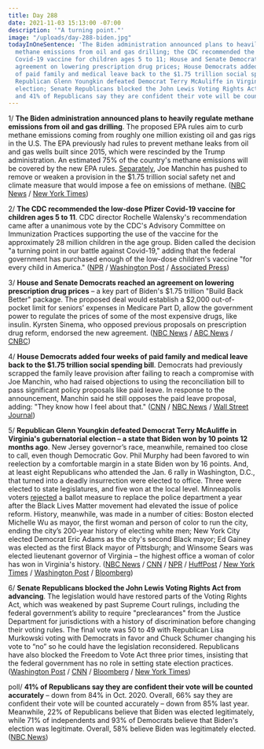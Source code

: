 ```yaml
---
title: Day 288
date: 2021-11-03 15:13:00 -07:00
description: '"A turning point."'
image: "/uploads/day-288-biden.jpg"
todayInOneSentence: 'The Biden administration announced plans to heavily regulate
  methane emissions from oil and gas drilling; the CDC recommended the low-dose Pfizer
  Covid-19 vaccine for children ages 5 to 11; House and Senate Democrats reached an
  agreement on lowering prescription drug prices; House Democrats added four weeks
  of paid family and medical leave back to the $1.75 trillion social spending bill;
  Republican Glenn Youngkin defeated Democrat Terry McAuliffe in Virginia''s gubernatorial
  election; Senate Republicans blocked the John Lewis Voting Rights Act from advancing;
  and 41% of Republicans say they are confident their vote will be counted accurately. '
---
```


1/ **The Biden administration announced plans to heavily regulate methane emissions from oil and gas drilling**. The proposed EPA rules aim to curb methane emissions coming from roughly one million existing oil and gas rigs in the U.S. The EPA previously had rules to prevent methane leaks from oil and gas wells built since 2015, which were rescinded by the Trump administration. An estimated 75% of the country's methane emissions will be covered by the new EPA rules. [Separately](https://www.nytimes.com/2021/11/02/us/politics/methane-emissions-fee.html), Joe Manchin has pushed to remove or weaken a provision in the $1.75 trillion social safety net and climate measure that would impose a fee on emissions of methane. ([NBC News](https://www.nbcnews.com/science/environment/white-house-announces-new-methane-regulations-kicking-global-pledge-rcna4280) / [New York Times](https://www.nytimes.com/2021/11/02/climate/biden-methane-climate.html))

2/ **The CDC recommended the low-dose Pfizer Covid-19 vaccine for children ages 5 to 11**. CDC director Rochelle Walensky's recommendation came after a unanimous vote by the CDC's Advisory Committee on Immunization Practices supporting the use of the vaccine for the approximately 28 million children in the age group. Biden called the decision "a turning point in our battle against Covid-19," adding that the federal government has purchased enough of the low-dose children's vaccine "for every child in America." ([NPR](https://www.npr.org/sections/health-shots/2021/11/02/1051301705/cdc-advisors-recommend-pfizers-covid-vaccine-for-children-ages-5-through-11) / [Washington Post](https://www.washingtonpost.com/health/2021/11/02/cdc-advisers-recommend-pfizer-biontech-childrens-vacccine/) / [Associated Press](https://apnews.com/article/covid-vaccines-children-shots-begin-2990bc9828427b17f303fca54ae60bf0))

3/ **House and Senate Democrats reached an agreement on lowering prescription drug prices** – a key part of Biden's $1.75 trillion "Build Back Better" package. The proposed deal would establish a $2,000 out-of-pocket limit for seniors’ expenses in Medicare Part D, allow the government power to regulate the prices of some of the most expensive drugs, like insulin. Kyrsten Sinema, who opposed previous proposals on prescription drug reform, endorsed the new agreement. ([NBC News](https://www.nbcnews.com/politics/congress/pelosi-says-build-back-better-disputes-may-be-resolved-end-n1282989) / [ABC News](https://abcnews.go.com/Politics/schumer-deal-reached-lowering-prescription-drug-costs-part/story?id=80929159) / [CNBC](https://www.cnbc.com/2021/11/02/democrats-reach-a-major-deal-on-drug-prices-spending-bill-nearly-done.html))

4/ **House Democrats added four weeks of paid family and medical leave back to the $1.75 trillion social spending bill**. Democrats had previously scrapped the family leave provision after failing to reach a compromise with Joe Manchin, who had raised objections to using the reconciliation bill to pass significant policy proposals like paid leave. In response to the announcement, Manchin said he still opposes the paid leave proposal, adding: "They know how I feel about that." ([CNN](https://www.cnn.com/2021/11/03/politics/paid-leave-pelosi-add/index.html) / [NBC News](https://www.nbcnews.com/politics/congress/house-democrats-add-paid-family-leave-back-proposed-1-75t-n1283105) / [Wall Street Journal](https://www.wsj.com/articles/pelosi-says-house-democrats-will-add-paid-leave-back-to-bill-11635951745))

5/ **Republican Glenn Youngkin defeated Democrat Terry McAuliffe in Virginia's gubernatorial election – a state that Biden won by 10 points 12 months ago**. New Jersey governor’s race, meanwhile, remained too close to call, even though Democratic Gov. Phil Murphy had been favored to win reelection by a comfortable margin in a state Biden won by 16 points. And, at least eight Republicans who attended the Jan. 6 rally in Washington, D.C., that turned into a deadly insurrection were elected to office. Three were elected to state legislatures, and five won at the local level. Minneapolis voters [rejected](https://www.npr.org/2021/11/02/1051617581/minneapolis-police-vote) a ballot measure to replace the police department a year after the Black Lives Matter movement had elevated the issue of police reform. History, meanwhile, was made in a number of cities: Boston elected Michelle Wu as mayor, the first woman and person of color to run the city, ending the city’s 200-year history of electing white men; New York City elected Democrat Eric Adams as the city's second Black mayor; Ed Gainey was elected as the first Black mayor of Pittsburgh; and Winsome Sears was elected lieutenant governor of Virginia – the highest office a woman of color has won in Virginia's history. ([NBC News](https://www.nbcnews.com/politics/elections/polls-close-soon-virginia-s-closely-watched-gubernatorial-election-n1283066) / [CNN](https://www.cnn.com/2021/11/02/politics/new-jersey-governor-election/index.html) / [NPR](https://www.npr.org/2021/11/03/1051811110/election-night-2021-results-michelle-wu-eric-adams-ed-gainey-mayor) / [HuffPost](https://www.huffpost.com/entry/january-6-capitol-riot-republicans-elected-to-office_n_6181bc04e4b0ad6f587b79a8) / [New York Times](https://www.nytimes.com/live/2021/11/03/us/election-updates) / [Washington Post](https://www.washingtonpost.com/politics/virginia-democrats/2021/11/02/c204c8ca-3843-11ec-9bc4-86107e7b0ab1_story.html) / [Bloomberg](https://www.bloomberg.com/news/articles/2021-11-03/gop-s-youngkin-sends-democrats-a-2022-wake-up-call-from-virginia?sref=MIBMEEoj))

6/ **Senate Republicans blocked the John Lewis Voting Rights Act from advancing**. The legislation would have restored parts of the Voting Rights Act, which was weakened by past Supreme Court rulings, including the federal government’s ability to require "preclearances" from the Justice Department for jurisdictions with a history of discrimination before changing their voting rules. The final vote was 50 to 49 with Republican Lisa Murkowski voting with Democrats in favor and Chuck Schumer changing his vote to “no” so he could have the legislation reconsidered. Republicans have also blocked the Freedom to Vote Act three prior times, insisting that the federal government has no role in setting state election practices. ([Washington Post](https://www.washingtonpost.com/politics/senate-voting-john-lewis/2021/11/03/de00974e-3cc5-11ec-bfad-8283439871ec_story.html) / [CNN](https://www.cnn.com/2021/11/03/politics/john-lewis-voting-rights-act-senate-vote/index.html) / [Bloomberg](https://www.bloomberg.com/news/articles/2021-11-03/voting-rights-stalled-again-in-the-senate-as-gop-blocks-bill?sref=MIBMEEoj) / [New York Times](https://www.nytimes.com/2021/11/03/us/politics/senate-republicans-voting-rights-act.html))

poll/ **41% of Republicans say they are confident their vote will be counted accurately** – down from 84% in Oct. 2020.  Overall, 66% say they are confident their vote will be counted accurately – down from 85% last year. Meanwhile, 22% of Republicans believe that Biden was elected legitimately, while 71% of independents and 93% of Democrats believe that Biden's election was legitimate. Overall, 58% believe Biden was legitimately elected. ([NBC News](https://www.nbcnews.com/politics/meet-the-press/nbc-news-poll-50-percent-republicans-doubt-their-vote-will-n1282849))